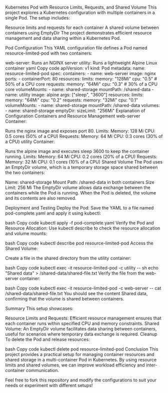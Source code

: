 Kubernetes Pod with Resource Limits, Requests, and Shared Volume
This project explores a Kubernetes configuration with multiple containers in a single Pod. The setup includes:

Resource limits and requests for each container
A shared volume between containers using EmptyDir
The project demonstrates efficient resource management and data sharing within a Kubernetes Pod.

Pod Configuration
This YAML configuration file defines a Pod named resource-limited-pod with two containers:

web-server: Runs an NGINX server
utility: Runs a lightweight Alpine Linux container
yaml
Copy code
apiVersion: v1
kind: Pod
metadata:
  name: resource-limited-pod
spec:
  containers:
    - name: web-server
      image: nginx
      ports:
        - containerPort: 80
      resources:
        limits:
          memory: "128Mi"
          cpu: "0.5"  # 50% of a CPU core
        requests:
          memory: "64Mi"
          cpu: "0.3"  # 30% of a CPU core
      volumeMounts:
        - name: shared-storage
          mountPath: /shared-data
    - name: utility
      image: alpine
      args: ["sleep", "3600"]
      resources:
        limits:
          memory: "64Mi"
          cpu: "0.2"
        requests:
          memory: "32Mi"
          cpu: "0.1"
      volumeMounts:
        - name: shared-storage
          mountPath: /shared-data
  volumes:
    - name: shared-storage
      emptyDir:
        sizeLimit: "256Mi"
Explanation of Configuration
Containers and Resource Management
web-server Container:

Runs the nginx image and exposes port 80.
Limits:
Memory: 128 Mi
CPU: 0.5 cores (50% of a CPU)
Requests:
Memory: 64 Mi
CPU: 0.3 cores (30% of a CPU)
utility Container:

Runs the alpine image and executes sleep 3600 to keep the container running.
Limits:
Memory: 64 Mi
CPU: 0.2 cores (20% of a CPU)
Requests:
Memory: 32 Mi
CPU: 0.1 cores (10% of a CPU)
Shared Volume
The Pod uses an EmptyDir volume, which is a temporary storage space shared between the two containers:

Name: shared-storage
Mount Path: /shared-data in both containers
Size Limit: 256 Mi
The EmptyDir volume allows data exchange between the containers while the Pod is running. When the Pod is deleted, the volume and its contents are also removed.

Deployment and Testing
Deploy the Pod: Save the YAML to a file named pod-complete.yaml and apply it using kubectl:

bash
Copy code
kubectl apply -f pod-complete.yaml
Verify the Pod and Resource Allocation: Use kubectl describe to check the resource allocation and volume mounts:

bash
Copy code
kubectl describe pod resource-limited-pod
Access the Shared Volume:

Create a file in the shared directory from the utility container:

bash
Copy code
kubectl exec -it resource-limited-pod -c utility -- sh
echo "Shared data" > /shared-data/shared-file.txt
Verify the file from the web-server container:

bash
Copy code
kubectl exec -it resource-limited-pod -c web-server -- cat /shared-data/shared-file.txt
You should see the content Shared data, confirming that the volume is shared between containers.

Summary
This setup showcases:

Resource Limits and Requests: Efficient resource management ensures that each container runs within specified CPU and memory constraints.
Shared Volume: An EmptyDir volume facilitates data sharing between containers, useful for scenarios where temporary data exchange is required.
Cleanup
To delete the Pod and release resources:

bash
Copy code
kubectl delete pod resource-limited-pod
Conclusion
This project provides a practical setup for managing container resources and shared storage in a multi-container Pod in Kubernetes. By using resource limits and shared volumes, we can improve workload efficiency and inter-container communication.

Feel free to fork this repository and modify the configurations to suit your needs or experiment with different setups!
